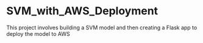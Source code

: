 # SVM_with_AWS_Deployment
This project involves building a SVM model and then creating a Flask app to deploy the model to AWS

